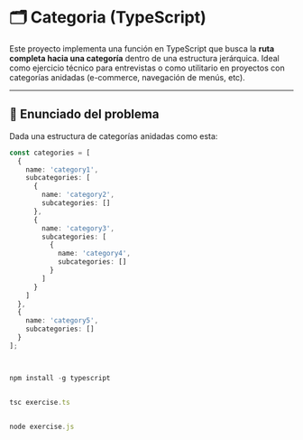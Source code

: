 # 🗂️ Categoria (TypeScript)

Este proyecto implementa una función en TypeScript que busca la **ruta completa hacia una categoría** dentro de una estructura jerárquica. Ideal como ejercicio técnico para entrevistas o como utilitario en proyectos con categorías anidadas (e-commerce, navegación de menús, etc).

---

## 📌 Enunciado del problema

Dada una estructura de categorías anidadas como esta:

```ts
const categories = [
  {
    name: 'category1',
    subcategories: [
      {
        name: 'category2',
        subcategories: []
      },
      {
        name: 'category3',
        subcategories: [
          {
            name: 'category4',
            subcategories: []
          }
        ]
      }
    ]
  },
  {
    name: 'category5',
    subcategories: []
  }
];



npm install -g typescript


tsc exercise.ts


node exercise.js
